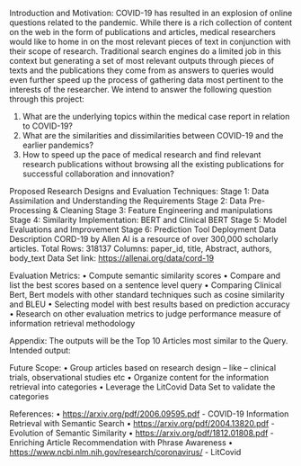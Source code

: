 Introduction and Motivation:
COVID-19 has resulted in an explosion of online questions related to the pandemic. While there is a rich collection of content on the web in the form of publications and articles, medical researchers would like to home in on the most relevant pieces of text in conjunction with their scope of research. Traditional search engines do a limited job in this context but generating a set of most relevant outputs through pieces of texts and the publications they come from as answers to queries would even further speed up the process of gathering data most pertinent to the interests of the researcher. We intend to answer the following question through this project:
1. What are the underlying topics within the medical case report in relation to COVID-19?
2. What are the similarities and dissimilarities between COVID-19 and the earlier pandemics?
3. How to speed up the pace of medical research and find relevant research publications without browsing all the existing publications for successful collaboration and innovation?

Proposed Research Designs and Evaluation Techniques:
Stage 1: Data Assimilation and Understanding the Requirements
Stage 2: Data Pre-Processing & Cleaning
Stage 3: Feature Engineering and manipulations
Stage 4: Similarity Implementation: BERT and Clinical BERT
Stage 5: Model Evaluations and Improvement
Stage 6: Prediction Tool Deployment
Data Description
CORD-19 by Allen AI is a resource of over 300,000 scholarly articles.
Total Rows: 318137
Columns:
paper_id, title, Abstract, authors, body_text
Data Set link: https://allenai.org/data/cord-19


Evaluation Metrics:
• Compute semantic similarity scores
• Compare and list the best scores based on a sentence level query
• Comparing Clinical Bert, Bert models with other standard techniques such as cosine similarity and BLEU
• Selecting model with best results based on prediction accuracy
• Research on other evaluation metrics to judge performance measure of information retrieval methodology

Appendix:
The outputs will be the Top 10 Articles most similar to the Query. Intended output:


Future Scope:
• Group articles based on research design – like – clinical trials, observational studies etc
• Organize content for the information retrieval into categories
• Leverage the LitCovid Data Set to validate the categories


References:
• https://arxiv.org/pdf/2006.09595.pdf - COVID-19 Information Retrieval with Semantic Search
• https://arxiv.org/pdf/2004.13820.pdf - Evolution of Semantic Similarity
• https://arxiv.org/pdf/1812.01808.pdf - Enriching Article Recommendation with Phrase Awareness
• https://www.ncbi.nlm.nih.gov/research/coronavirus/ - LitCovid
